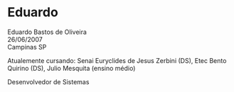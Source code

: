 <!DOCTYPE html>
<html lang="en">
<head>
    <meta charset="UTF-8">
    <meta http-equiv="X-UA-Compatible" content="IE=edge">
    <meta name="viewport" content="width=device-width, initial-scale=1.0">
    <title>Document</title>
</head>
<body>
    <h1>Eduardo</h1>
    <p>Eduardo Bastos de Oliveira<br/>26/06/2007<br/>Campinas SP</p>
    <p>Atualemente cursando: Senai Euryclides de Jesus Zerbini (DS), Etec Bento Quirino (DS), Julio Mesquita (ensino médio)</p>
    <p>Desenvolvedor de Sistemas</p>
</body>
</html>
